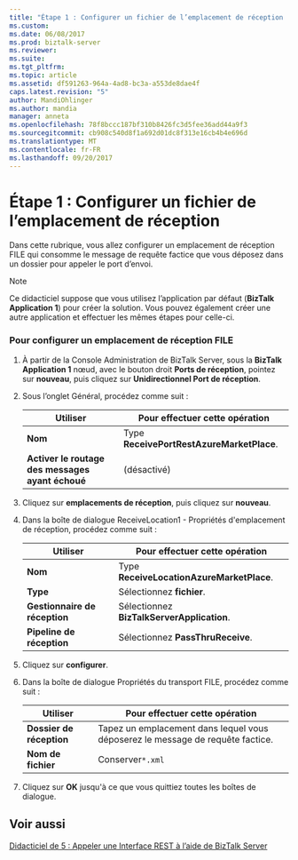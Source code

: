```yaml
---
title: "Étape 1 : Configurer un fichier de l’emplacement de réception | Documents Microsoft"
ms.custom: 
ms.date: 06/08/2017
ms.prod: biztalk-server
ms.reviewer: 
ms.suite: 
ms.tgt_pltfrm: 
ms.topic: article
ms.assetid: df591263-964a-4ad8-bc3a-a553de8dae4f
caps.latest.revision: "5"
author: MandiOhlinger
ms.author: mandia
manager: anneta
ms.openlocfilehash: 78f8bccc187bf310b8426fc3d5fee36add44a9f3
ms.sourcegitcommit: cb908c540d8f1a692d01dc8f313e16cb4b4e696d
ms.translationtype: MT
ms.contentlocale: fr-FR
ms.lasthandoff: 09/20/2017
---
```

# <a name="step-1-configure-a-file-receive-location"></a>Étape 1 : Configurer un fichier de l’emplacement de réception
Dans cette rubrique, vous allez configurer un emplacement de réception FILE qui consomme le message de requête factice que vous déposez dans un dossier pour appeler le port d’envoi.  
  
> [!NOTE]
>  Ce didacticiel suppose que vous utilisez l’application par défaut (**BizTalk Application 1**) pour créer la solution. Vous pouvez également créer une autre application et effectuer les mêmes étapes pour celle-ci.  
  
### <a name="to-configure-a-file-receive-location"></a>Pour configurer un emplacement de réception FILE  
  
1.  À partir de la Console Administration de BizTalk Server, sous la **BizTalk Application 1** nœud, avec le bouton droit **Ports de réception**, pointez sur **nouveau**, puis cliquez sur  **Unidirectionnel Port de réception**.  
  
2.  Sous l’onglet Général, procédez comme suit :  
  
    |Utiliser|Pour effectuer cette opération|  
    |--------------|----------------|  
    |**Nom**|Type **ReceivePortRestAzureMarketPlace**.|  
    |**Activer le routage des messages ayant échoué**|(désactivé)|  
  
3.  Cliquez sur **emplacements de réception**, puis cliquez sur **nouveau**.  
  
4.  Dans la boîte de dialogue ReceiveLocation1 - Propriétés d'emplacement de réception, procédez comme suit :  
  
    |Utiliser|Pour effectuer cette opération|  
    |--------------|----------------|  
    |**Nom**|Type **ReceiveLocationAzureMarketPlace**.|  
    |**Type**|Sélectionnez **fichier**.|  
    |**Gestionnaire de réception**|Sélectionnez **BizTalkServerApplication**.|  
    |**Pipeline de réception**|Sélectionnez **PassThruReceive**.|  
  
5.  Cliquez sur **configurer**.  
  
6.  Dans la boîte de dialogue Propriétés du transport FILE, procédez comme suit :  
  
    |Utiliser|Pour effectuer cette opération|  
    |--------------|----------------|  
    |**Dossier de réception**|Tapez un emplacement dans lequel vous déposerez le message de requête factice.|  
    |**Nom de fichier**|Conserver`*.xml`|  
  
7.  Cliquez sur **OK** jusqu'à ce que vous quittiez toutes les boîtes de dialogue.  
  
## <a name="see-also"></a>Voir aussi  
 [Didacticiel de 5 : Appeler une Interface REST à l’aide de BizTalk Server](../core/tutorial-5-invoking-a-rest-interface-using-biztalk-server.md)